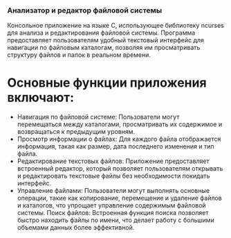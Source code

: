 ### Анализатор и редактор файловой системы
  
  Консольное приложение на языке C, использующее библиотеку ncurses для анализа и редактирования файловой системы. Программа предоставляет пользователям удобный текстовый интерфейс для навигации по файловым каталогам, позволяя им просматривать структуру файлов и папок в реальном времени.
# Основные функции приложения включают:
- Навигация по файловой системе: Пользователи могут перемещаться между каталогами, просматривать их содержимое и возвращаться к предыдущим уровням.
- Просмотр информации о файлах: Для каждого файла отображается информация, такая как размер, дата последнего изменения и тип файла.
- Редактирование текстовых файлов: Приложение предоставляет встроенный редактор, который позволяет пользователям открывать и редактировать текстовые файлы без необходимости покидать интерфейс.
- Управление файлами: Пользователи могут выполнять основные операции, такие как копирование, перемещение и удаление файлов и каталогов, что упрощает управление содержимым файловой системы.
Поиск файлов: Встроенная функция поиска позволяет быстро находить файлы по имени, что делает работу с большими объемами данных более эффективной.
